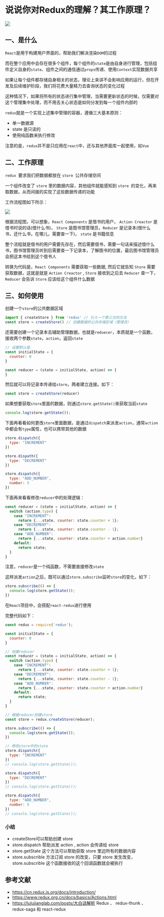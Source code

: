 # 说说你对Redux的理解？其工作原理？

 

![](https://static.vue-js.com/52394be0-e2a5-11eb-ab90-d9ae814b240d.png)

## 一、是什么

`React`是用于构建用户界面的，帮助我们解决渲染`DOM`的过程

而在整个应用中会存在很多个组件，每个组件的`state`是由自身进行管理，包括组件定义自身的`state`、组件之间的通信通过`props`传递、使用`Context`实现数据共享

如果让每个组件都存储自身相关的状态，理论上来讲不会影响应用的运行，但在开发及后续维护阶段，我们将花费大量精力去查询状态的变化过程

这种情况下，如果将所有的状态进行集中管理，当需要更新状态的时候，仅需要对这个管理集中处理，而不用去关心状态是如何分发到每一个组件内部的

`redux`就是一个实现上述集中管理的容器，遵循三大基本原则：

- 单一数据源
- state 是只读的
- 使用纯函数来执行修改

注意的是，`redux`并不是只应用在`react`中，还与其他界面库一起使用，如`Vue`


## 二、工作原理

`redux `要求我们把数据都放在 `store `公共存储空间

一个组件改变了 `store` 里的数据内容，其他组件就能感知到 `store `的变化，再来取数据，从而间接的实现了这些数据传递的功能

工作流程图如下所示：

 

![](https://static.vue-js.com/27b2e930-e56b-11eb-85f6-6fac77c0c9b3.png)

根据流程图，可以想象，`React Components` 是借书的用户， `Action Creactor` 是借书时说的话(借什么书)， `Store` 是图书馆管理员，`Reducer` 是记录本(借什么书，还什么书，在哪儿，需要查一下)， `state` 是书籍信息

整个流程就是借书的用户需要先存在，然后需要借书，需要一句话来描述借什么书，图书馆管理员听到后需要查一下记录本，了解图书的位置，最后图书馆管理员会把这本书给到这个借书人

转换为代码是，`React Components` 需要获取一些数据, 然后它就告知 `Store` 需要获取数据，这就是就是 `Action Creactor` , `Store` 接收到之后去 `Reducer` 查一下， `Reducer` 会告诉 `Store` 应该给这个组件什么数据



## 三、如何使用

创建一个`store`的公共数据区域

```js
import { createStore } from 'redux' // 引入一个第三方的方法
const store = createStore() // 创建数据的公共存储区域（管理员）
```

还需要创建一个记录本去辅助管理数据，也就是`reduecer`，本质就是一个函数，接收两个参数`state`，`action`，返回`state`

```js
// 设置默认值
const initialState = {
  counter: 0
}

const reducer = (state = initialState, action) => {
}
```

然后就可以将记录本传递给`store`，两者建立连接。如下：

```js
const store = createStore(reducer)
```

如果想要获取`store`里面的数据，则通过`store.getState()`来获取当前`state`

```js
console.log(store.getState());
```

下面再看看如何更改`store`里面数据，是通过`dispatch`来派发`action`，通常`action`中都会有`type`属性，也可以携带其他的数据

```js
store.dispatch({
  type: "INCREMENT"
})

store.dispath({
  type: "DECREMENT"
})

store.dispatch({
  type: "ADD_NUMBER",
  number: 5
})
```

下面再来看看修改`reducer`中的处理逻辑：

```js
const reducer = (state = initialState, action) => {
  switch (action.type) {
    case "INCREMENT":
      return {...state, counter: state.counter + 1};
    case "DECREMENT":
      return {...state, counter: state.counter - 1};
    case "ADD_NUMBER":
      return {...state, counter: state.counter + action.number}
    default: 
      return state;
  }
}
```

注意，`reducer`是一个纯函数，不需要直接修改`state`

这样派发`action`之后，既可以通过`store.subscribe`监听`store`的变化，如下：

```js
store.subscribe(() => {
  console.log(store.getState());
})
```

在`React`项目中，会搭配`react-redux`进行使用

完整代码如下：

```js
const redux = require('redux');

const initialState = {
  counter: 0
}

// 创建reducer
const reducer = (state = initialState, action) => {
  switch (action.type) {
    case "INCREMENT":
      return {...state, counter: state.counter + 1};
    case "DECREMENT":
      return {...state, counter: state.counter - 1};
    case "ADD_NUMBER":
      return {...state, counter: state.counter + action.number}
    default: 
      return state;
  }
}

// 根据reducer创建store
const store = redux.createStore(reducer);

store.subscribe(() => {
  console.log(store.getState());
})

// 修改store中的state
store.dispatch({
  type: "INCREMENT"
})
// console.log(store.getState());

store.dispatch({
  type: "DECREMENT"
})
// console.log(store.getState());

store.dispatch({
  type: "ADD_NUMBER",
  number: 5
})
// console.log(store.getState());
```



### 小结

- createStore可以帮助创建 store
- store.dispatch 帮助派发 action , action 会传递给 store
- store.getState 这个方法可以帮助获取 store 里边所有的数据内容
- store.subscrible 方法订阅 store 的改变，只要 store 发生改变， store.subscrible 这个函数接收的这个回调函数就会被执行


## 参考文献

- https://cn.redux.js.org/docs/introduction/
- https://www.redux.org.cn/docs/basics/Actions.html
- https://lulujianglab.com/posts/大白话解析 Redux 、 redux-thunk 、redux-saga 和 react-redux
